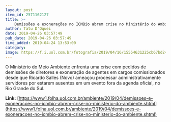 ```yaml
---
layout: post
item_id: 2571162127
title: >-
    Demissões e exonerações no ICMBio abrem crise no Ministério do Ambiente
author: Tatu D'Oquei
date: 2019-04-26 03:57:49
pub_date: 2019-04-26 03:57:49
time_added: 2019-04-24 13:53:00
category: 
image: https://f.i.uol.com.br/fotografia/2019/04/16/15554631225cb67bd24d625_1555463122_3x2_rt.jpg
---
```


O Ministério do Meio Ambiente enfrenta uma crise com pedidos de demissões de diretores e exoneração de agentes em cargos comissionados desde que Ricardo Salles (Novo) ameaçou processar administrativamente servidores por estarem ausentes em um evento fora da agenda oficial, no Rio Grande do Sul.

**Link:** [https://www1.folha.uol.com.br/ambiente/2019/04/demissoes-e-exoneracoes-no-icmbio-abrem-crise-no-ministerio-do-ambiente.shtml](https://www1.folha.uol.com.br/ambiente/2019/04/demissoes-e-exoneracoes-no-icmbio-abrem-crise-no-ministerio-do-ambiente.shtml)

